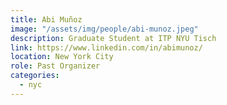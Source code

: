 ```yaml
---
title: Abi Muñoz
image: "/assets/img/people/abi-munoz.jpeg"
description: Graduate Student at ITP NYU Tisch
link: https://www.linkedin.com/in/abimunoz/
location: New York City
role: Past Organizer
categories:
  - nyc
---
```

